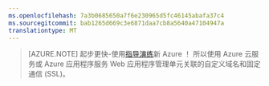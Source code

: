 ```yaml
---
ms.openlocfilehash: 7a3b0685650a7f6e230965d5fc46145abafa37c4
ms.sourcegitcommit: bab1265d669c3e6871daa7cb8a5640a47104947a
translationtype: MT
---
```


> [AZURE.NOTE]
> 起步更快-使用[指导演练](http://support.microsoft.com/kb/2990804)新 Azure ！  所以使用 Azure 云服务或 Azure 应用程序服务 Web 应用程序管理单元关联的自定义域名和固定通信 (SSL)。